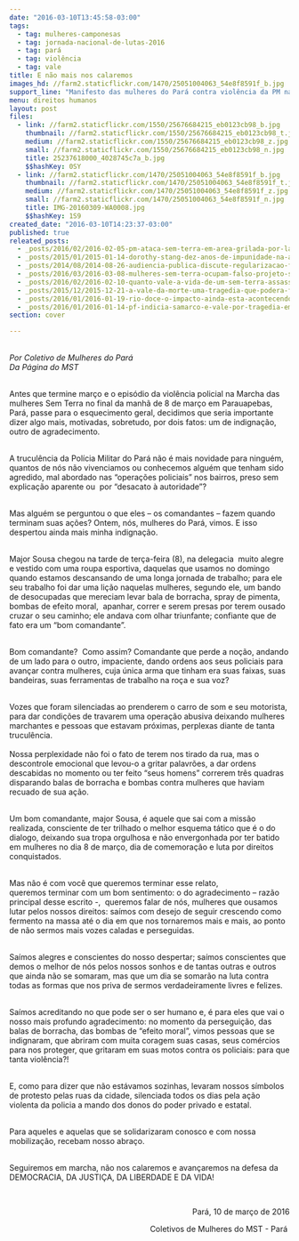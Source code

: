 ```yaml
---
date: "2016-03-10T13:45:58-03:00"
tags:
  - tag: mulheres-camponesas
  - tag: jornada-nacional-de-lutas-2016
  - tag: pará
  - tag: violência
  - tag: vale
title: E não mais nos calaremos
images_hd: //farm2.staticflickr.com/1470/25051004063_54e8f8591f_b.jpg
support_line: "Manifesto das mulheres do Pará contra violência da PM na última terça-feira (8). "
menu: direitos humanos
layout: post
files:
  - link: //farm2.staticflickr.com/1550/25676684215_eb0123cb98_b.jpg
    thumbnail: //farm2.staticflickr.com/1550/25676684215_eb0123cb98_t.jpg
    medium: //farm2.staticflickr.com/1550/25676684215_eb0123cb98_z.jpg
    small: //farm2.staticflickr.com/1550/25676684215_eb0123cb98_n.jpg
    title: 25237618000_4028745c7a_b.jpg
    $$hashKey: 0SY
  - link: //farm2.staticflickr.com/1470/25051004063_54e8f8591f_b.jpg
    thumbnail: //farm2.staticflickr.com/1470/25051004063_54e8f8591f_t.jpg
    medium: //farm2.staticflickr.com/1470/25051004063_54e8f8591f_z.jpg
    small: //farm2.staticflickr.com/1470/25051004063_54e8f8591f_n.jpg
    title: IMG-20160309-WA0008.jpg
    $$hashKey: 1S9
created_date: "2016-03-10T14:23:37-03:00"
published: true
releated_posts:
  - _posts/2016/02/2016-02-05-pm-ataca-sem-terra-em-area-grilada-por-latifundiario-e-pretendida-pela-vale.md
  - _posts/2015/01/2015-01-14-dorothy-stang-dez-anos-de-impunidade-na-amazonia.md
  - _posts/2014/08/2014-08-26-audiencia-publica-discute-regularizacao-fundiaria-e-ambiental-no-para.md
  - _posts/2016/03/2016-03-08-mulheres-sem-terra-ocupam-falso-projeto-sustentavel-de-mineradora-na-bahia.md
  - _posts/2016/02/2016-02-10-quanto-vale-a-vida-de-um-sem-terra-assassinado-uma-ninharia-para-uma-camara-do-tjrs.md
  - _posts/2015/12/2015-12-21-a-vale-da-morte-uma-tragedia-que-podera-ficar-impune.md
  - _posts/2016/01/2016-01-19-rio-doce-o-impacto-ainda-esta-acontecendo.md
  - _posts/2016/01/2016-01-14-pf-indicia-samarco-e-vale-por-tragedia-em-mariana.md
section: cover

---
```

<p><br />
<em>Por Coletivo de Mulheres do Par&aacute;<br />
Da P&aacute;gina do MST</em></p>

<p><br />
Antes que termine mar&ccedil;o e o epis&oacute;dio da viol&ecirc;ncia policial na Marcha das mulheres Sem Terra no final da manh&atilde; de 8 de mar&ccedil;o em Parauapebas, Par&aacute;,&nbsp;passe para o esquecimento geral, decidimos que seria importante dizer algo mais, motivadas, sobretudo, por dois fatos: um de indigna&ccedil;&atilde;o, outro de agradecimento.</p>

<p><br />
A trucul&ecirc;ncia da Pol&iacute;cia Militar do Par&aacute; n&atilde;o &eacute; mais novidade para ningu&eacute;m, quantos de n&oacute;s n&atilde;o vivenciamos ou conhecemos algu&eacute;m que tenham sido agredido, mal abordado&nbsp;nas&nbsp;&ldquo;opera&ccedil;&otilde;es policiais&rdquo; nos bairros, preso&nbsp;sem explica&ccedil;&atilde;o aparente ou &nbsp;por &ldquo;desacato &agrave;&nbsp;autoridade&rdquo;?</p>

<p><br />
Mas algu&eacute;m se perguntou o que eles &ndash; os comandantes &ndash; fazem quando terminam suas a&ccedil;&otilde;es? Ontem, n&oacute;s, mulheres do Par&aacute;, vimos. E&nbsp;isso despertou ainda mais minha indigna&ccedil;&atilde;o.</p>

<p><br />
Major Sousa chegou na tarde de&nbsp;ter&ccedil;a-feira (8),&nbsp;na delegacia &nbsp;muito alegre e vestido com uma roupa esportiva, daquelas que usamos no domingo quando estamos descansando de uma longa jornada de trabalho; para ele seu trabalho foi dar uma li&ccedil;&atilde;o naquelas mulheres, segundo ele, um bando de desocupadas que mereciam levar bala de borracha, spray de pimenta, bombas de efeito moral, &nbsp;apanhar, correr e serem presas por terem ousado cruzar o seu caminho; ele andava com olhar triunfante; confiante que de fato era um &ldquo;bom comandante&rdquo;.</p>

<p><br />
Bom comandante? &nbsp;Como assim? Comandante que perde a no&ccedil;&atilde;o, andando de um lado para o&nbsp;outro, impaciente, dando ordens aos seus policiais para avan&ccedil;ar contra mulheres, cuja &uacute;nica arma que tinham era suas faixas, suas bandeiras, suas ferramentas de trabalho na ro&ccedil;a e sua voz?</p>

<p><br />
Vozes que foram silenciadas ao prenderem o carro de som e seu motorista, para dar condi&ccedil;&otilde;es de travarem uma opera&ccedil;&atilde;o abusiva deixando mulheres marchantes e pessoas que estavam pr&oacute;ximas, perplexas diante de tanta trucul&ecirc;ncia.<br />
<br />
Nossa perplexidade n&atilde;o foi o fato de terem nos tirado da rua, mas o descontrole emocional que levou-o a gritar palavr&otilde;es, a dar ordens descabidas no momento ou ter feito &ldquo;seus homens&rdquo; correrem tr&ecirc;s quadras disparando balas de borracha e bombas contra mulheres que haviam recuado de sua a&ccedil;&atilde;o.</p>

<p><br />
Um bom comandante, major Sousa, &eacute; aquele que sai com a miss&atilde;o realizada, consciente de ter trilhado o melhor esquema t&aacute;tico que &eacute; o do dialogo, deixando sua tropa orgulhosa e n&atilde;o envergonhada por ter batido em mulheres no dia 8 de mar&ccedil;o, dia de comemora&ccedil;&atilde;o e luta por direitos conquistados.&nbsp;</p>

<p><br />
Mas n&atilde;o &eacute; com&nbsp;voc&ecirc; que queremos&nbsp;terminar esse relato, queremos&nbsp;terminar com um bom sentimento: o do agradecimento &ndash; raz&atilde;o principal desse escrito -, &nbsp;queremos&nbsp;falar de n&oacute;s, mulheres que ousamos lutar pelos nossos direitos: sa&iacute;mos com desejo&nbsp;de seguir crescendo como fermento na massa at&eacute; o dia em que nos tornaremos mais e mais, ao ponto de n&atilde;o sermos mais vozes caladas e perseguidas.&nbsp;</p>

<p><br />
Sa&iacute;mos alegres e conscientes do nosso despertar; sa&iacute;mos conscientes que demos o melhor de n&oacute;s pelos nossos sonhos e de tantas outras e outros que ainda n&atilde;o se somaram, mas que um dia se somar&atilde;o na luta contra todas as formas que nos priva de sermos verdadeiramente livres e felizes.</p>

<p><br />
Sa&iacute;mos acreditando no que pode ser o ser humano e, &eacute; para eles que vai o nosso mais profundo agradecimento: no momento da persegui&ccedil;&atilde;o, das balas de borracha, das bombas de &ldquo;efeito moral&rdquo;, vimos pessoas que se indignaram, que abriram com muita coragem suas casas, seus com&eacute;rcios para nos proteger, que gritaram em suas motos contra os policiais: para que tanta viol&ecirc;ncia?!</p>

<p><br />
E, como para dizer que n&atilde;o est&aacute;vamos sozinhas, levaram nossos s&iacute;mbolos de protesto pelas ruas da cidade,&nbsp;silenciada todos os dias pela a&ccedil;&atilde;o violenta da policia a mando dos donos do poder privado e estatal.</p>

<p><br />
Para aqueles e aquelas que se solidarizaram conosco e com nossa mobiliza&ccedil;&atilde;o, recebam nosso abra&ccedil;o.</p>

<p><br />
Seguiremos em marcha, n&atilde;o nos calaremos e avan&ccedil;aremos na defesa da DEMOCRACIA, DA JUSTI&Ccedil;A, DA LIBERDADE E DA VIDA!</p>

<p>&nbsp;</p>

<p style="text-align: right;">Par&aacute;, 10 de mar&ccedil;o de 2016</p>

<p style="text-align: right;">Coletivos de Mulheres do MST - Par&aacute;&nbsp;</p>
